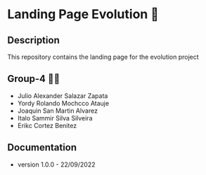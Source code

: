 # Landing Page Evolution 🧬

## Description
This repository contains the landing page for the evolution project

## Group-4 👨‍💻
* Julio Alexander Salazar Zapata
* Yordy Rolando Mochcco Atauje
* Joaquin San Martin Alvarez
* Italo Sammir Silva Silveira
* Erikc Cortez Benitez

## Documentation
* version 1.0.0 - 22/09/2022